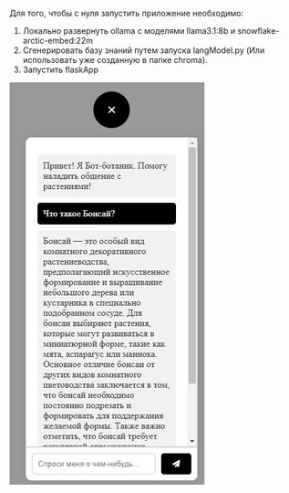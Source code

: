 Для того, чтобы с нуля запустить приложение необходимо:
1) Локально развернуть ollama c моделями llama3.1:8b и snowflake-arctic-embed:22m
2) Сгенерировать базу знаний путем запуска langModel.py (Или использовать уже созданную в папке chroma).
3) Запустить flaskApp

   
![alt text](example.jpg)
